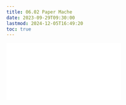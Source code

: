 ```yaml
---
title: 06.02 Paper Mache
date: 2023-09-29T09:30:00
lastmod: 2024-12-05T16:49:20
toc: true
---
```


![paper-maché](../../../../making/paper-maché.md)
